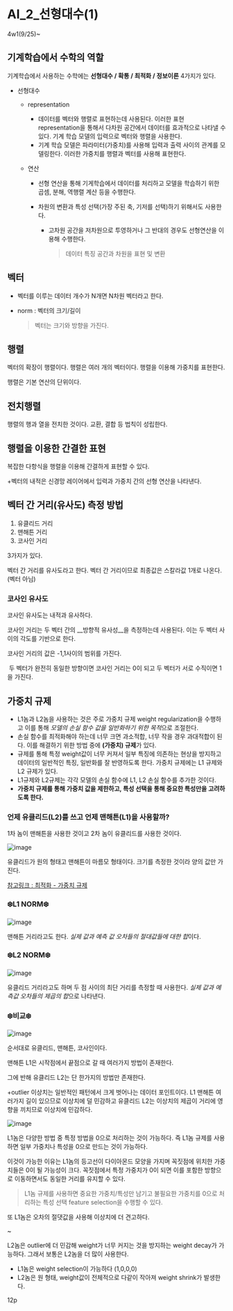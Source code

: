 # AI_2_선형대수(1)

4w1(9/25)~

## 기계학습에서 수학의 역할

기계학습에서 사용하는 수학에는 **선형대수 / 확통 / 최적화 / 정보이론** 4가지가 있다.

- 선형대수

  - representation

    - 데이터를 벡터와 행렬로 표현하는데 사용된다. 이러한 표현 representation을 통해서 다차원 공간에서 데이터를 효과적으로 나타낼 수 있다. 기계 학습 모델의 입력으로 벡터와 행렬을 사용한다.
    - 기계 학습 모델은 파라미터(가중치)를 사용해 입력과 출력 사이의 관계를 모델링한다. 이러한 가중치를 행렬과 벡터를 사용해 표현한다. 

  - 연산

    - 선형 연산을 통해 기게학습에서 데이터를 처리하고 모델을 학습하기 위한 곱셈, 분해, 역행렬 계산 등을 수행한다. 

    - 차원의 변환과 특성 선택(가장 주된 축, 기저를 선택)하기 위해서도 사용한다.

      - 고차원 공간을 저차원으로 투영하거나 그 반대의 경우도 선형연산을 이용해 수행한다.

        > 데이터 특징 공간과 차원을 표현 및 변환



## 벡터

- 벡터를 이루는 데이터 개수가 N개면 N차원 벡터라고 한다.

- norm : 벡터의 크기/길이

  > 벡터는 크기와 방향을 가진다.

## 행렬

벡터의 확장이 행렬이다. 행렬은 여러 개의 벡터이다. 행렬을 이용해 가중치를 표현한다.

행렬은 기본 연산의 단위이다.



## 전치행렬

행렬의 행과 열을 전치한 것이다. 교환, 결합 등 법칙이 성립한다.



## 행렬을 이용한 간결한 표현

복잡한 다항식을 행렬을 이용해 간결하게 표현할 수 있다.

+벡터의 내적은 신경망 레이어에서 입력과 가중치 간의 선형 연산을 나타낸다.



## 벡터 간 거리(유사도) 측정 방법

1. 유클리드 거리
2. 맨해튼 거리
3. 코사인 거리

3가지가 있다.

벡터 간 거리를 유사도라고 한다. 벡터 간 거리이므로 최종값은 스칼라값 1개로 나온다. (벡터 아님)

### 	코사인 유사도

코사인 유사도는 내적과 유사하다. 

코사인 거리는 두 벡터 간의 __방향적 유사성__을 측정하는데 사용된다. 이는 두 벡터 사이의 각도를 기반으로 한다.

코사인 거리의 값은 -1,1사이의 범위를 가진다. 

​	두 벡터가 완전히 동일한 방향이면 코사인 거리는 0이 되고 두 벡터가 서로 수직이면 1을 가진다.



## 가중치 규제

-  L1놈과 L2놈을 사용하는 것은 주로 가중치 규제 weight regularization을 수행하고 이를 통해 *모델의 손실 함수 값을 일반화하기 위한 목적*으로 조절한다. 
-  손실 함수를 최적화해야 하는데 너무 크면 과소적합, 너무 작을 경우 과대적합이 된다. 이를 해결하기 위한 방법 중에 **(가중치) 규제**가 있다.
  - 규제를 통해 특정 weight값이 너무 커져서 일부 특징에 의존하는 현상을 방지하고 데이터의 일반적인 특징, 일반화를 잘 반영하도록 한다. 가중치 규제에는 L1 규제와 L2 규제가 있다.
  - L1규제와 L2규제는 각각 모델의 손실 함수에 L1, L2 손실 함수를 추가한 것이다.
  - **가중치 규제를 통해 가중치 값을 제한하고, 특성 선택을 통해 중요한 특성만을 고려하도록 한다.**



### 	언제 유클리드(L2)를 쓰고 언제 맨해튼(L1)을 사용할까?

1차 놈이 맨해튼을 사용한 것이고 2차 놈이 유클리드를 사용한 것이다.

![image](https://github.com/hhzzzk/studyLog/assets/67236054/24db59dc-e40c-48f6-8b09-79b60fce5397)

유클리드가 원의 형태고 맨해튼이 마름모 형태이다. 크기를 측정한 것이라 양의 값만 가진다.

[참고링크 : 최적화 - 가중치 규제](https://seongyun-dev.tistory.com/52)

### 	❄️L1 NORM❄️

![image](https://github.com/hhzzzk/studyLog/assets/67236054/d2fde8d1-09bf-4932-b7b1-84c6bd92b44c)

맨해튼 거리라고도 한다. *실제 값과 예측 값 오차들의 절대값들에 대한 합*이다.

### 		❄️L2 NORM❄️

![image](https://github.com/hhzzzk/studyLog/assets/67236054/7c87c609-fc49-44bc-9d8e-be1a165b5e55)



유클리드 거리라고도 하며 두 점 사이의 최단 거리를 측정할 때 사용한다. *실제 값과 예측값 오차들의 제곱의 합*으로 나타낸다.

### 	❄️비교❄️

![image](https://github.com/hhzzzk/studyLog/assets/67236054/89cdb92e-fcd9-4c48-befe-215c3df21021)

순서대로 유클리드, 맨해튼, 코사인이다.

맨해튼 L1은 시작점에서 끝점으로 갈 때 여러가지 방법이 존재한다.

그에 반해 유클리드 L2는 단 한가지의 방법만 존재한다.

+outlier 이상치는 일반적인 패턴에서 크게 벗어나는 데이터 포인트이다. L1 맨해튼 여러가지 길이 있으므로 이상치에 덜 민감하고 유클리드 L2는 이상치의 제곱이 거리에 영향을 끼치므로 이상치에 민감하다. 

![image](https://github.com/hhzzzk/studyLog/assets/67236054/c501766a-3db1-4651-a878-734121e8d2dc)



L1놈은 다양한 방법 중 특정 방법을 0으로 처리하는 것이 가능하다. 즉 L1놈 규제를 사용하면 일부 가중치나 특성을 0으로 만드는 것이 가능하다. 

이것이 가능한 이유는 L1놈의 등고선이 다이아몬드 모양을 가지며 꼭짓점에 위치한 가중치들은 0이 될 가능성이 크다. 꼭짓점에서 특정 가중치가 0이 되면 이를 포함한 방향으로 이동하면서도 동일한 거리를 유지할 수 있다.

> L1놈 규제를 사용하면 중요한 가중치/특성만 남기고 불필요한 가중치를 0으로 처리하는 특성 선택 feature selection을 수행할 수 있다.

또 L1놈은 오차의 절댓값을 사용해 이상치에 더 견고하다.

~

L2놈은 outlier에 더 민감해 weight가 너무 커지는 것을 방지하는 weight decay가 가능하다. 그래서 보통은 L2놈을 더 많이 사용한다.

- L1놈은 weight selection이 가능하다 (1,0,0,0)
- L2놈은 원 형태, weight값이 전체적으로 다같이 작아져 weight shrink가 발생한다. 



12p